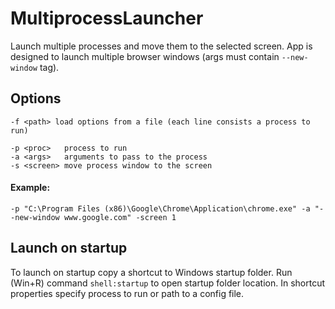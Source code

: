 # MultiprocessLauncher
Launch multiple processes and move them to the selected screen. App is designed to launch multiple browser windows (args must contain `--new-window` tag).

## Options

```
-f <path> load options from a file (each line consists a process to run)

-p <proc>   process to run
-a <args>   arguments to pass to the process
-s <screen> move process window to the screen
```

#### Example:
`-p "C:\Program Files (x86)\Google\Chrome\Application\chrome.exe" -a "--new-window www.google.com" -screen 1`

## Launch on startup
To launch on startup copy a shortcut to Windows startup folder. Run (Win+R) command `shell:startup` to open startup folder location.
In shortcut properties specify process to run or path to a config file.

